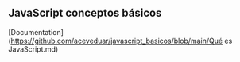 ## JavaScript conceptos básicos

[Documentation](https://github.com/aceveduar/javascript_basicos/blob/main/Qué es JavaScript.md)